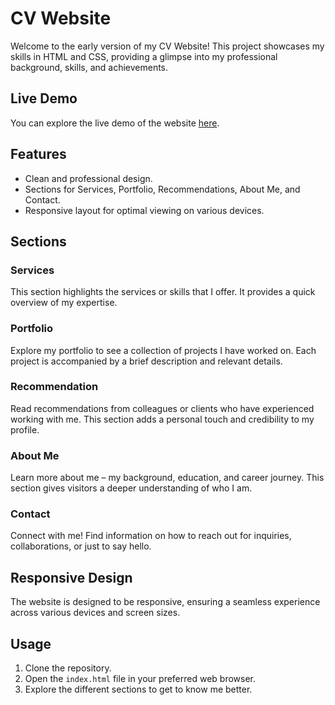 # CV Website

Welcome to the early version of my CV Website! This project showcases my skills in HTML and CSS, providing a glimpse into my professional background, skills, and achievements.

## Live Demo
You can explore the live demo of the website <a href="https://dianamurariu.github.io/CV_website/" target="_blank">here</a>.

## Features
- Clean and professional design.
- Sections for Services, Portfolio, Recommendations, About Me, and Contact.
- Responsive layout for optimal viewing on various devices.

## Sections

### Services
This section highlights the services or skills that I offer. It provides a quick overview of my expertise.

### Portfolio
Explore my portfolio to see a collection of projects I have worked on. Each project is accompanied by a brief description and relevant details.

### Recommendation
Read recommendations from colleagues or clients who have experienced working with me. This section adds a personal touch and credibility to my profile.

### About Me
Learn more about me – my background, education, and career journey. This section gives visitors a deeper understanding of who I am.

### Contact
Connect with me! Find information on how to reach out for inquiries, collaborations, or just to say hello.

## Responsive Design
The website is designed to be responsive, ensuring a seamless experience across various devices and screen sizes.

## Usage
1. Clone the repository.
2. Open the `index.html` file in your preferred web browser.
3. Explore the different sections to get to know me better.
